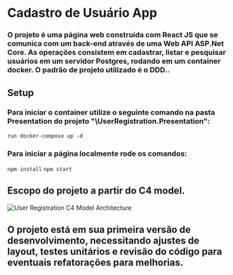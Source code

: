 # Cadastro de Usuário App

### O projeto é uma página web construída com React JS que se comunica com um back-end através de uma Web API ASP.Net Core. As operações consistem em cadastrar, listar e pesquisar usuários em um servidor Postgres, rodando em um container docker. O padrão de projeto utilizado é o DDD..



## Setup

### Para iniciar o container utilize o seguinte comando na pasta Presentation do projeto "\UserRegistration.Presentation":

``` run docker-compose up -d ``` 

### Para iniciar a página localmente rode os comandos:

``` npm install ```
``` npm start ```

## Escopo do projeto a partir do C4 model.
![User Registration C4 Model Architecture](/C4-Software-Architecture.drawio.png)

## O projeto está em sua primeira versão de desenvolvimento, necessitando ajustes de layout, testes unitários e revisão do código para eventuais refatorações para melhorias.





